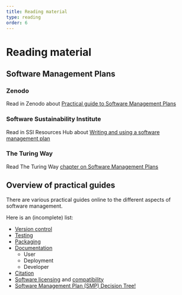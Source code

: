 ```yaml
---
title: Reading material
type: reading
order: 6
---
```


# Reading material

## Software Management Plans

### Zenodo
Read in Zenodo about [Practical guide to Software Management Plans](https://zenodo.org/records/7589725)

### Software Sustainability Institute
Read in SSI Resources Hub about [Writing and using a software management plan](https://www.software.ac.uk/guide/writing-and-using-software-management-plan)

### The Turing Way 
Read The Turing Way [chapter on Software Management Plans](https://book.the-turing-way.org/reproducible-research/rdm/rdm-smp)

## Overview of practical guides
There are various practical guides online to the different aspects of software management.

Here is an (incomplete) list:

- [Version control](https://book.the-turing-way.org/reproducible-research/vcs/)
- [Testing](https://book.the-turing-way.org/reproducible-research/testing/testing-guidance/)
- [Packaging](https://book.the-turing-way.org/reproducible-research/renv/renv-package/)
- [Documentation](https://guide.esciencecenter.nl/#/best_practices/documentation)
  - User
  - Deployment
  - Developer
- [Citation](https://book.the-turing-way.org/communication/citable/citable-cff/)
- [Software licensing](https://book.the-turing-way.org/reproducible-research/licensing/) and [compatibility](https://book.the-turing-way.org/reproducible-research/licensing/licensing-compatibility/)
- [Software Management Plan (SMP) Decision Tree!](https://smp.research.software/)
